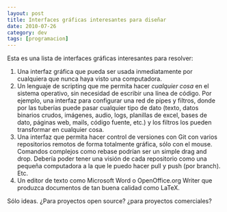 ```yaml
---
layout: post
title: Interfaces gráficas interesantes para diseñar
date: 2010-07-26
category: dev
tags: [programacion]
---
```


Esta es una lista de interfaces gráficas interesantes para
resolver:

1. Una interfaz gráfica que pueda ser usada inmediatamente por
   cualquiera que nunca haya visto una computadora.
2. Un lenguaje de scripting que me permita hacer *cualquier cosa* en
   el sistema operativo, sin necesidad de escribir una línea de
   código. Por ejemplo, una interfaz para configurar una red de pipes
   y filtros, donde por las tuberías puede pasar cualquier tipo de
   dato (texto, datos binarios crudos, imágenes, audio, logs,
   planillas de excel, bases de dato, páginas web, mails, código
   fuente, etc.) y los filtros los pueden transformar en cualquier
   cosa.
3. Una interfaz que permita hacer control de versiones con Git con
   varios repositorios remotos de forma totalmente gráfica, sólo con
   el mouse. Comandos complejos como rebase podrían ser un simple drag
   and drop. Debería poder tener una visión de cada repositorio como
   una pequeña computadora a la que le puedo hacer pull y push (por
   branch). Etc.
4. Un editor de texto como Microsoft Word o OpenOffice.org Writer que
   produzca documentos de tan buena calidad como LaTeX.

Sólo ideas. ¿Para proyectos open source? ¿para proyectos comerciales?
